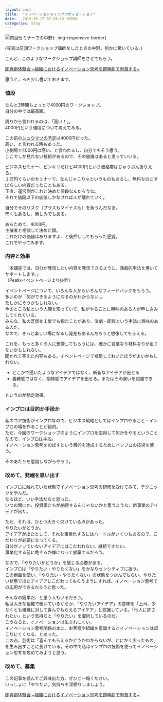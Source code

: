 ```yaml
---
layout: post
title:  "イノベーション＆インプロヴィゼーション"
date:   2019-05-17 07:33:43 +0900
categories: Blog
---
```



![前回セミナーでの中野]({{site.baseurl}}/img/20190517_01.png){: .img-responsive-border} 

(写真は前回ワークショップ講師をしたときの中野。何かに驚いている。)

こんど、このようなワークショップ講師をさせてもらう。

[即興劇体験会 ~組織におけるイノベーション思考を即興劇で刺激する~](https://impro-bz.peatix.com/)

思うところを少し書いておきます。

### 値段

なんと3時間ちょっとで4000円のワークショップ。  
自分の中では最高額。

周りから言われるのは、「高い！」。  
4000円という値段について考えてみる。

この前の[シュウマツの予定](http://plafo.info/next/syuumatu)は4000円だった。  
高い、と言われる時もあった。  
小劇場で4000円は高い、と言われるし、自分でもそう思う。  
ここでしか見れない技術があるので、その価値はあると思っていいる。

ビジネスセミナー、ピンキリだけど4000円という価格帯はじゅうぶんありえる。  
１万円ぐらいのセミナーで、なんじゃこりゃというものもあるし、無料なのにすばらしい内容だったこともある。  
正直、運営側がこれと決めた値段なんだろうな。  
それで値段以下の価値しかなければ人が離れていく。

自分でそのリスク（プラスもマイナスも）を負うんだなあ。  
怖くもあるし、楽しみでもある。

あらためて、4000円。  
主催者と相談して決めた額。  
これだけの価値はありますよ、と後押ししてもらった感覚。  
これでやってみます。


### 内容と効果

「本講座では、自分が発信したい内容を発信できるように、演劇的手法を用いてサポートします。」  
（Peatixイベントページより抜粋）

イベントページについて、いろんな人からいろんなフィードバックをもらう。  
多いのが「何ができるようになるのかわからない」。  
たしかにそうかもしれない。  
今のところ私という人間を知っていて、私がやることに興味のある人が申し込みしてくれている。  
みんな、私の芝居を１度でも観たことがあり、演劇・即興という手法に興味のある人だ。  
なので、きっと楽しい場になるし発見もあるんだろうと想像してもらえる。

これを、もっと多くの人に想像してもらうには、確かに言葉なり材料なりが足りないかもしれない。  
聞かれて答えた内容もある。イベントページで補足しておいたほうがよいかもしれない。

* どこかで聞いたようなアイデアではなく、斬新なアイデアが出せる
* 義務感ではなく、期待感でアイデアを出せる。またはその違いを認識できる。

というのが想定効果。

### インプロは目的か手段か

私のコア技術がインプロなので、ビジネス戦略としてはインプロやること・インプロの場を作ることが目的。  
ただ、今回のワークショップのようにインプロを応用して何かをやるということなので、インプロは手段。  
イノベーション思考をのばすという目的を達成するためにインプロの技術を使う。

そのあたりを意識しながらやろう。

### 改めて、発端を思い出す

インプロに触れていた状態でイノベーション思考の研修を受けてみて、テクニックを学んだ。  
なるほど、いい手法だなと思った。  
いつの間にか、投資家たちが納得するんじゃないかと思うような、新事業のアイデアが出た。

ただ、それは、ひとつ大きく欠けている点があった。  
やりたいかどうか。  
アイデアが出たとして、それを事業化するにはハードルがいくつもあるので、こだわりが必要になってくる。  
自分がノッていないアイデアにはこだわれない。継続できない。  
事業化する前に飽きるか嫌になって放棄するだろう。

なので、「やりたいかどうか」を感じる必要がある。  
インプロは「やりたい・やりたくない」をかなりセンシティブに扱う。  
この側面を使い、「やりたい・やりたくない」の状態をつかんでもらい、やりたい状態で出たアイデアにこだわってもらうようにすれば、イノベーション思考での応用ができるだろうと思った。

そんなの簡単だ、と思う人もいるだろう。  
私は大きな組織で働いているからか、「やりたいアイデア」の意味を「上司、少なくとも組織に対して喜んでもらえるアイデア」と認識している。「他人に許されたい」という気持ちと「やりたい」を混同しているのだ。  
こうなると、イノベーションは生まれにくい。  
イノベーション思考関係の本に、お客様や組織を意識するとイノベーションは起こりにくくなる、とあった。  
この点、芸術は「喜んでもらえるかどうかわからないが、とにかく尖ったもの」を生み出すことに長けている。その中で私はインプロの技術を使ってイノベーション思考を攻めてみようと思う。

### 改めて、募集

この記事を読んでご興味出た方、ぜひご一報ください。  
いっしょに「やりたい」気持ちを深掘りしましょう。

[即興劇体験会 ~組織におけるイノベーション思考を即興劇で刺激する~](https://impro-bz.peatix.com/)








